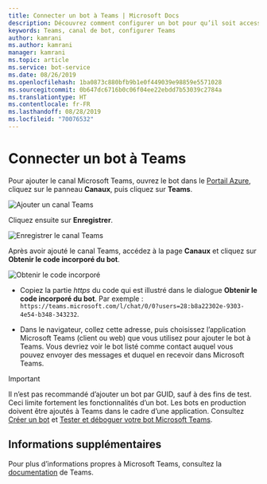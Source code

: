 ```yaml
---
title: Connecter un bot à Teams | Microsoft Docs
description: Découvrez comment configurer un bot pour qu’il soit accessible via Teams.
keywords: Teams, canal de bot, configurer Teams
author: kamrani
ms.author: kamrani
manager: kamrani
ms.topic: article
ms.service: bot-service
ms.date: 08/26/2019
ms.openlocfilehash: 1ba0873c880bfb9b1e0f449039e98859e5571028
ms.sourcegitcommit: 0b647dc6716b0c06f04ee22ebdd7b53039c2784a
ms.translationtype: HT
ms.contentlocale: fr-FR
ms.lasthandoff: 08/28/2019
ms.locfileid: "70076532"
---
```

# <a name="connect-a-bot-to-teams"></a>Connecter un bot à Teams

Pour ajouter le canal Microsoft Teams, ouvrez le bot dans le [Portail Azure](https://portal.azure.com), cliquez sur le panneau **Canaux**, puis cliquez sur **Teams**.

![Ajouter un canal Teams](media/teams/connect-teams-channel.png)

Cliquez ensuite sur **Enregistrer**.

![Enregistrer le canal Teams](media/teams/save-teams-channel.png)

Après avoir ajouté le canal Teams, accédez à la page **Canaux** et cliquez sur **Obtenir le code incorporé du bot**.

![Obtenir le code incorporé](media/teams/get-embed-code.png)

- Copiez la partie _https_ du code qui est illustré dans le dialogue **Obtenir le code incorporé du bot**. Par exemple : `https://teams.microsoft.com/l/chat/0/0?users=28:b8a22302e-9303-4e54-b348-343232`. 

- Dans le navigateur, collez cette adresse, puis choisissez l’application Microsoft Teams (client ou web) que vous utilisez pour ajouter le bot à Teams. Vous devriez voir le bot listé comme contact auquel vous pouvez envoyer des messages et duquel en recevoir dans Microsoft Teams. 

> [!IMPORTANT] 
> Il n’est pas recommandé d’ajouter un bot par GUID, sauf à des fins de test. Ceci limite fortement les fonctionnalités d’un bot. Les bots en production doivent être ajoutés à Teams dans le cadre d’une application. Consultez [Créer un bot](https://docs.microsoft.com/microsoftteams/platform/concepts/bots/bots-create) et [Tester et déboguer votre bot Microsoft Teams](https://docs.microsoft.com/microsoftteams/platform/concepts/bots/bots-test).


## <a name="additional-information"></a>Informations supplémentaires
Pour plus d’informations propres à Microsoft Teams, consultez la [documentation](https://docs.microsoft.com/en-us/microsoftteams/platform/overview) de Teams. 
